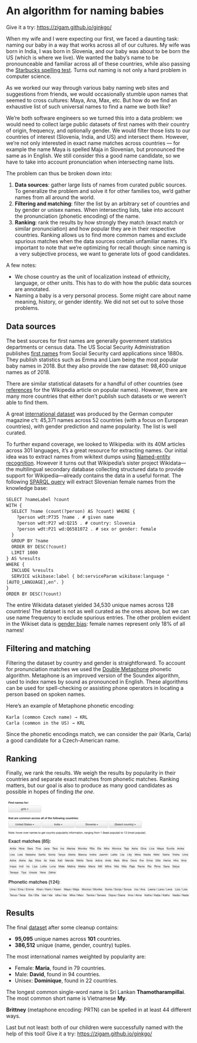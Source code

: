# An algorithm for naming babies
Give it a try: https://zigam.github.io/ginkgo/

When my wife and I were expecting our first, we faced a daunting task: naming our baby in a way that works across all of our cultures.  My wife was born in India, I was born in Slovenia, and our baby was about to be born the US (which is where we live).  We wanted the baby’s name to be pronounceable and familiar across all of these countries, while also passing the [Starbucks spelling test](https://www.thrillist.com/drink/nation/starbucks-spelling-tumblr-23-hilariously-misspelled-names-on-starbucks-coffee-cups).  Turns out naming is not only a hard problem in computer science.

As we worked our way through various baby naming web sites and suggestions from friends, we would occasionally stumble upon names that seemed to cross cultures: Maya, Ana, Max, etc.  But how do we find an exhaustive list of such universal names to find a name we both like?

We’re both software engineers so we turned this into a data problem: we would need to collect large public datasets of first names with their country of origin, frequency, and optionally gender.  We would filter those lists to our countries of interest (Slovenia, India, and US) and intersect them.  However, we’re not only interested in exact name matches across countries — for example the name Maya is spelled Maja in Slovenian, but pronounced the same as in English.  We still consider this a good name candidate, so we have to take into account pronunciation when intersecting name lists.

The problem can thus be broken down into:

1. **Data sources**: gather large lists of names from curated public sources.  To generalize the problem and solve it for other families too, we’d gather names from all around the world.
2. **Filtering and matching**: filter the list by an arbitrary set of countries and by gender or unisex names.  When intersecting lists, take into account the pronunciation (phonetic encoding) of the name.
3. **Ranking**: rank the results by how strongly they match (exact match or similar pronunciation) and how popular they are in their respective countries.  Ranking allows us to find more common names and exclude spurious matches when the data sources contain unfamiliar names.  It’s important to note that we’re optimizing for recall though: since naming is a very subjective process, we want to generate lots of good candidates.

A few notes:

- We chose country as the unit of localization instead of ethnicity, language, or other units.  This has to do with how the public data sources are annotated.
- Naming a baby is a very personal process.  Some might care about name meaning, history, or gender identity.  We did not set out to solve those problems.
## Data sources

The best sources for first names are generally government statistics departments or census data.  The US Social Security Administration publishes [first names](https://www.ssa.gov/OACT/babynames/background.html) from Social Security card applications since 1880s.  They publish statistics such as Emma and Liam being the most popular baby names in 2018.  But they also provide the raw dataset: 98,400 unique names as of 2018.

There are similar statistical datasets for a handful of other countries (see [references](https://en.wikipedia.org/wiki/List_of_most_popular_given_names#References) for the Wikipedia article on popular names).  However, there are many more countries that either don’t publish such datasets or we weren’t able to find them.

A great [international dataset](https://opendata.stackexchange.com/questions/4756/searching-for-lists-of-babynames-containing-huge-10k-amounts-of-unique-name/4757#4757) was produced by the German computer magazine c’t: 45,371 names across 52 countries (with a focus on European countries), with gender prediction and name popularity.  The list is well curated.

To further expand coverage, we looked to Wikipedia: with its 40M articles across 301 languages, it’s a great resource for extracting names.  Our initial idea was to extract names from wikitext dumps using [Named-entity recognition](https://en.wikipedia.org/wiki/Named-entity_recognition).  However it turns out that Wikipedia’s sister project Wikidata—the multilingual secondary database collecting structured data to provide support for Wikipedia—already contains the data in a useful format.  The following [SPARQL query](https://query.wikidata.org/#%0ASELECT%20%3FnameLabel%20%3Fcount%0AWITH%20%7B%0A%20%20SELECT%20%3Fname%20%28count%28%3Fperson%29%20AS%20%3Fcount%29%20WHERE%20%7B%0A%20%20%20%20%3Fperson%20wdt%3AP735%20%3Fname%20.%20%23%20given%20name%0A%20%20%20%20%3Fperson%20wdt%3AP27%20wd%3AQ215%20.%20%23%20country%3A%20Slovenia%0A%20%20%20%20%3Fperson%20wdt%3AP21%20wd%3AQ6581072%20.%20%23%20sex%20or%20gender%3A%20female%20%0A%20%20%7D%0A%20%20GROUP%20BY%20%3Fname%0A%20%20ORDER%20BY%20DESC%28%3Fcount%29%0A%20%20LIMIT%201000%0A%7D%20AS%20%25results%0AWHERE%20%7B%0A%20%20INCLUDE%20%25results%0A%20%20SERVICE%20wikibase%3Alabel%20%7B%20bd%3AserviceParam%20wikibase%3Alanguage%20%22%5BAUTO_LANGUAGE%5D%2Cen%22.%20%7D%0A%7D%0AORDER%20BY%20DESC%28%3Fcount%29) will extract Slovenian female names from the knowledge base:


    SELECT ?nameLabel ?count
    WITH {
      SELECT ?name (count(?person) AS ?count) WHERE {
        ?person wdt:P735 ?name . # given name
        ?person wdt:P27 wd:Q215 . # country: Slovenia
        ?person wdt:P21 wd:Q6581072 . # sex or gender: female 
      }
      GROUP BY ?name
      ORDER BY DESC(?count)
      LIMIT 1000
    } AS %results
    WHERE {
      INCLUDE %results
      SERVICE wikibase:label { bd:serviceParam wikibase:language "[AUTO_LANGUAGE],en". }
    }
    ORDER BY DESC(?count)

The entire Wikidata dataset yielded 34,530 unique names across 128 countries!  The dataset is not as well curated as the ones above, but we can use name frequency to exclude spurious entries.  The other problem evident in the Wikiset data is [gender bias](https://suegardner.org/2011/02/19/nine-reasons-why-women-dont-edit-wikipedia-in-their-own-words/): female names represent only 18% of all names!

## Filtering and matching

Filtering the dataset by country and gender is straightforward.  To account for pronunciation matches we used the [Double Metaphone](https://en.wikipedia.org/wiki/Metaphone#Double_Metaphone) phonetic algorithm.  Metaphone is an improved version of the Soundex algorithm, used to index names by sound as pronounced in English.  These algorithms can be used for spell-checking or assisting phone operators in locating a person based on spoken names.

Here’s an example of Metaphone phonetic encoding:

    Karla (common Czech name) → KRL
    Carla (common in the US) → KRL

Since the phonetic encodings match, we can consider the pair (Karla, Carla) a good candidate for a Czech-American name.

## Ranking

Finally, we rank the results.  We weigh the results by popularity in their countries and separate exact matches from phonetic matches.  Ranking matters, but our goal is also to produce as many good candidates as possible in hopes of finding *the one*.


<kbd>
  <img src="https://raw.githubusercontent.com/zigam/ginkgo/gh-pages/images/screenshot.png" />
</kbd>

## Results

The final [dataset](https://github.com/zigam/ginkgo/blob/gh-pages/data/generated/names.json) after some cleanup contains:

- **95,095** unique names across **101** countries.
- **386,512** unique (name, gender, country) tuples.

The most international names weighted by popularity are:

- Female: **Maria**, found in 79 countries.
- Male: **David**, found in 94 countries.
- Unisex: **Dominique**, found in 22 countries.

The longest common single-word name is Sri Lankan **Thamotharampillai**.
The most common short name is Vietnamese **My**.

**Brittney** (metaphone encoding: PRTN) can be spelled in at least 44 different ways.

Last but not least: both of our children were successfully named with the help of this tool!
Give it a try: https://zigam.github.io/ginkgo/

